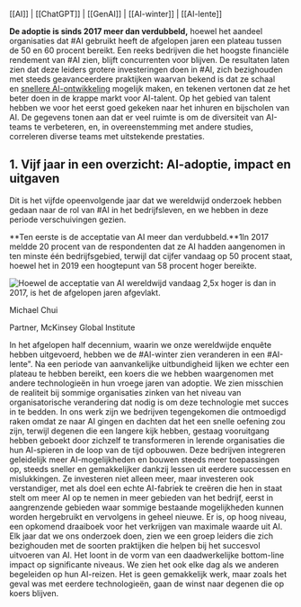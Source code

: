 [[AI]] | [[ChatGPT]] | [[GenAI]] | [[AI-winter]] | [[AI-lente]]

**De adoptie is sinds 2017 meer dan verdubbeld,** hoewel het aandeel organisaties dat #AI gebruikt heeft de afgelopen jaren een plateau tussen de 50 en 60 procent bereikt. Een reeks bedrijven die het hoogste financiële rendement van #AI zien, blijft concurrenten voor blijven. De resultaten laten zien dat deze leiders grotere investeringen doen in #AI, zich bezighouden met steeds geavanceerdere praktijken waarvan bekend is dat ze schaal en [snellere AI-ontwikkeling](https://www.mckinsey.com/featured-insights/mckinsey-explainers/what-is-ai) mogelijk maken, en tekenen vertonen dat ze het beter doen in de krappe markt voor AI-talent. Op het gebied van talent hebben we voor het eerst goed gekeken naar het inhuren en bijscholen van AI. De gegevens tonen aan dat er veel ruimte is om de diversiteit van AI-teams te verbeteren, en, in overeenstemming met andere studies, correleren diverse teams met uitstekende prestaties.

## 1. Vijf jaar in een overzicht: AI-adoptie, impact en uitgaven

Dit is het vijfde opeenvolgende jaar dat we wereldwijd onderzoek hebben gedaan naar de rol van #AI   in het bedrijfsleven, en we hebben in deze periode verschuivingen gezien.


**Ten eerste is de acceptatie van AI meer dan verdubbeld.**1In 2017 meldde 20 procent van de respondenten dat ze AI hadden aangenomen in ten minste één bedrijfsgebied, terwijl dat cijfer vandaag op 50 procent staat, hoewel het in 2019 een hoogtepunt van 58 procent hoger bereikte.

![Hoewel de acceptatie van AI wereldwijd vandaag 2,5x hoger is dan in 2017, is het de afgelopen jaren afgevlakt.](https://www.mckinsey.com/~/media/mckinsey/business%20functions/quantumblack/our%20insights/the%20state%20of%20ai%20in%202022%20and%20a%20half%20decade%20in%20review/svg-ai-2022-ex1-pt1.svgz?cq=50&cpy=Center)



Michael Chui

Partner, McKinsey Global Institute

In het afgelopen half decennium, waarin we onze wereldwijde enquête hebben uitgevoerd, hebben we de #AI-winter zien veranderen in een #AI-lente". Na een periode van aanvankelijke uitbundigheid lijken we echter een plateau te hebben bereikt, een koers die we hebben waargenomen met andere technologieën in hun vroege jaren van adoptie. We zien misschien de realiteit bij sommige organisaties zinken van het niveau van organisatorische verandering dat nodig is om deze technologie met succes in te bedden. In ons werk zijn we bedrijven tegengekomen die ontmoedigd raken omdat ze naar AI gingen en dachten dat het een snelle oefening zou zijn, terwijl degenen die een langere kijk hebben, gestaag vooruitgang hebben geboekt door zichzelf te transformeren in lerende organisaties die hun AI-spieren in de loop van de tijd opbouwen. Deze bedrijven integreren geleidelijk meer AI-mogelijkheden en bouwen steeds meer toepassingen op, steeds sneller en gemakkelijker dankzij lessen uit eerdere successen en mislukkingen. Ze investeren niet alleen meer, maar investeren ook verstandiger, met als doel een echte AI-fabriek te creëren die hen in staat stelt om meer AI op te nemen in meer gebieden van het bedrijf, eerst in aangrenzende gebieden waar sommige bestaande mogelijkheden kunnen worden hergebruikt en vervolgens in geheel nieuwe. Er is, op hoog niveau, een opkomend draaiboek voor het verkrijgen van maximale waarde uit AI. Elk jaar dat we ons onderzoek doen, zien we een groep leiders die zich bezighouden met de soorten praktijken die helpen bij het succesvol uitvoeren van AI. Het loont in de vorm van een daadwerkelijke bottom-line impact op significante niveaus. We zien het ook elke dag als we anderen begeleiden op hun AI-reizen. Het is geen gemakkelijk werk, maar zoals het geval was met eerdere technologieën, gaan de winst naar degenen die op koers blijven.

